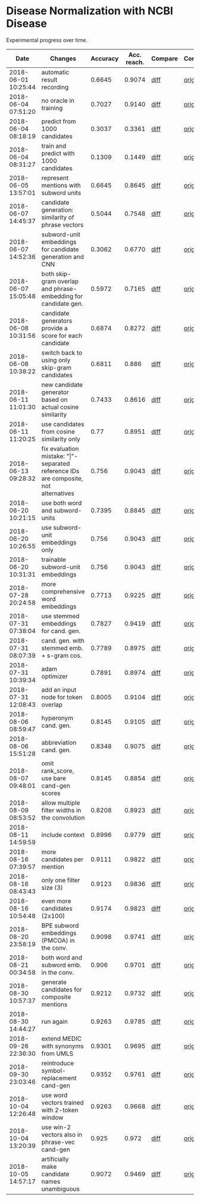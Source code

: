# Disease Normalization with NCBI Disease

Experimental progress over time.

| Date | Changes | Accuracy | Acc. reach. | Compare | Commit |
| ---- | ------- | -------- | ----------- | ------- | ------ |
2018-06-01 10:25:44 | automatic result recording | 0.6645 | 0.9074 | [diff](../../commit/45b43bd2f376a663c24a0229054ad81c65988071) | [original](https://github.com/en-dash/disease-normalization/commit/50c8e01a8dd8da51af19b6ec261aeb6f1320178b)
2018-06-04 07:51:20 | no oracle in training | 0.7027 | 0.9140 | [diff](../../commit/05d7532a652e545b15134c14d70c0b0bccecd693) | [original](https://github.com/en-dash/disease-normalization/commit/be41ed10685845ff06e85a86dc8e50066988e64d)
2018-06-04 08:18:19 | predict from 1000 candidates | 0.3037 | 0.3361 | [diff](../../commit/237b7cc4af73d8b2e5cbddf71855ab91d029c70d) | [original](https://github.com/en-dash/disease-normalization/commit/be41ed10685845ff06e85a86dc8e50066988e64d)
2018-06-04 08:31:27 | train and predict with 1000 candidates | 0.1309 | 0.1449 | [diff](../../commit/c23c1733facb0ac5864703ceeeb844fda9a94331) | [original](https://github.com/en-dash/disease-normalization/commit/be41ed10685845ff06e85a86dc8e50066988e64d)
2018-06-05 13:57:01 | represent mentions with subword units | 0.6645 | 0.8645 | [diff](../../commit/d2e161a171cb55eba60a95c7489d616ce7818be4) | [original](https://github.com/en-dash/disease-normalization/commit/eef49b47ffbe7c1733a21b9edb06998e4f98747f)
2018-06-07 14:45:37 | candidate generation: similarity of phrase vectors | 0.5044 | 0.7548 | [diff](../../commit/95fa48f4f83309553717ee3068dbb205760d851c) | [original](https://github.com/en-dash/disease-normalization/commit/ba8d6b5f2938a8936d4c5a8cf77315e5041261a5)
2018-06-07 14:52:36 | subword-unit embeddings for candidate generation and CNN | 0.3062 | 0.6770 | [diff](../../commit/e624ace6543f565eeaa46e848cafffeb50fe3cb6) | [original](https://github.com/en-dash/disease-normalization/commit/031146c9bf23ef3054133f70e1689299beab844d)
2018-06-07 15:05:48 | both skip-gram overlap and phrase-embedding for candidate gen. | 0.5972 | 0.7165 | [diff](../../commit/2a5897290d1bd1089b366f929e8435464d841b5d) | [original](https://github.com/en-dash/disease-normalization/commit/bcba7276f821a0e2792800b0e83dc7ce21d436b3)
2018-06-08 10:31:56 | candidate generators provide a score for each candidate | 0.6874 | 0.8272 | [diff](../../commit/826aedbe433e0afbbb8ed8faf72c96bf8b36a592) | [original](https://github.com/en-dash/disease-normalization/commit/72a9a2c55c7a13c5d9c06e09ea95af8881e8fa2e)
2018-06-08 10:38:22 | switch back to using only skip-gram candidates | 0.6811 | 0.886 | [diff](../../commit/09e463d456740abe78d56f5c42a74257b403cb7b) | [original](https://github.com/en-dash/disease-normalization/commit/72a9a2c55c7a13c5d9c06e09ea95af8881e8fa2e)
2018-06-11 11:01:30 | new candidate generator based on actual cosine similarity | 0.7433 | 0.8616 | [diff](../../commit/b8a6c8c7637026075b589bb73930bb5f7d7e5478) | [original](https://github.com/en-dash/disease-normalization/commit/e001e6f27d0a20426f4fbfdd44c3468ebf947b62)
2018-06-11 11:20:25 | use candidates from cosine similarity only | 0.77 | 0.8951 | [diff](../../commit/97164f5e15d3c036f097d15a44cca95c7a9b24c2) | [original](https://github.com/en-dash/disease-normalization/commit/e001e6f27d0a20426f4fbfdd44c3468ebf947b62)
2018-06-13 09:28:32 | fix evaluation mistake: "\|"-separated reference IDs are composite, not alternatives | 0.756 | 0.9043 | [diff](../../commit/b33082168a7baa50a3c1d3c59aead106c1129a9f) | [original](https://github.com/en-dash/disease-normalization/commit/93f06d3af8baae63cccb1d457a9dd91579af4a09)
2018-06-20 10:21:15 | use both word and subword-units | 0.7395 | 0.8845 | [diff](../../commit/1912c74fb17930fd6995c9663c43a1c3b5edb4a1) | [original](https://github.com/en-dash/disease-normalization/commit/d68e860d037b17d651a2521c03d67dd4d4e17bad)
2018-06-20 10:26:55 | use subword-unit embeddings only | 0.756 | 0.9043 | [diff](../../commit/376b1e170e4235ca89580c28c2f22089ba58e268) | [original](https://github.com/en-dash/disease-normalization/commit/d68e860d037b17d651a2521c03d67dd4d4e17bad)
2018-06-20 10:31:31 | trainable subword-unit embeddings | 0.756 | 0.9043 | [diff](../../commit/bd736bee61a341f139f9e1d3379b9c4eea7715b8) | [original](https://github.com/en-dash/disease-normalization/commit/d68e860d037b17d651a2521c03d67dd4d4e17bad)
2018-07-28 20:24:58 | more comprehensive word embeddings | 0.7713 | 0.9225 | [diff](../../commit/7fd9dbbfd26f1090cca40efe3f8667f816a3c2f6) | [original](https://github.com/en-dash/disease-normalization/commit/13f5331c3f090a5bd700abd137c90b5b49a19cda)
2018-07-31 07:38:04 | use stemmed embeddings for cand. gen. | 0.7827 | 0.9419 | [diff](../../commit/87dc497d0549266dca3e6bb10b07fe67e2f8dd77) | [original](https://github.com/en-dash/disease-normalization/commit/fdd5a503624b03fed085573cb92b6446e84d6c83)
2018-07-31 08:07:39 | cand. gen. with stemmed emb. + s-gram cos. | 0.7789 | 0.8975 | [diff](../../commit/3d106d793caba119e250b435b040ea1d3143230f) | [original](https://github.com/en-dash/disease-normalization/commit/fdd5a503624b03fed085573cb92b6446e84d6c83)
2018-07-31 10:39:34 | adam optimizer | 0.7891 | 0.8974 | [diff](../../commit/f47714ac65afcffebc7e4229505e71a93612067b) | [original](https://github.com/en-dash/disease-normalization/commit/fdd5a503624b03fed085573cb92b6446e84d6c83)
2018-07-31 12:08:43 | add an input node for token overlap | 0.8005 | 0.9104 | [diff](../../commit/b8252c1db476a47a901d9900be8002cd85256549) | [original](https://github.com/en-dash/disease-normalization/commit/3d60cc5a1de52992a1df8448b98ef6bda09cd808)
2018-08-06 08:59:47 | hyperonym cand. gen. | 0.8145 | 0.9105 | [diff](../../commit/253a44a1c426c487f5e105f0fd9c7edf0b7a0827) | [original](https://github.com/en-dash/disease-normalization/commit/3c0d9757c0c15fab2657f6f47f865a398698d0a1)
2018-08-06 15:51:28 | abbreviation cand. gen. | 0.8348 | 0.9075 | [diff](../../commit/a0477d8db9bd4adcae1a9642c4524e39baf0e5c1) | [original](https://github.com/en-dash/disease-normalization/commit/daba66dc011b98255d28af328247f205d939d97f)
2018-08-07 09:48:01 | omit rank_score, use bare cand-gen scores | 0.8145 | 0.8854 | [diff](../../commit/d4824861d0ebc055272d49b09d51831e5299efef) | [original](https://github.com/en-dash/disease-normalization/commit/26998551179425df74da73471381713ac61da670)
2018-08-09 08:53:52 | allow multiple filter widths in the convolution | 0.8208 | 0.8923 | [diff](../../commit/724ca76b97ad9d6ee0e9e5d9452591b7bbe2d0eb) | [original](https://github.com/en-dash/disease-normalization/commit/81c0f0542d5be279b86656a63b844f9f26c9ea92)
2018-08-11 14:59:59 | include context | 0.8996 | 0.9779 | [diff](../../commit/b9efb02bb5334f82217d14554276e1300c941392) | [original](https://github.com/en-dash/disease-normalization/commit/54c4eb8c82856de3fd216355b8480d2a0c74080d)
2018-08-16 07:39:57 | more candidates per mention | 0.9111 | 0.9822 | [diff](../../commit/ac551d3e7428fabec12f64ec82e227ce62829cb3) | [original](https://github.com/en-dash/disease-normalization/commit/c0594fa542f4c4d5549d035b0fb47a55528e803a)
2018-08-16 08:43:43 | only one filter size (3) | 0.9123 | 0.9836 | [diff](../../commit/f421b18963803b61f4ef9c17758b54a0704de3d2) | [original](https://github.com/en-dash/disease-normalization/commit/c0594fa542f4c4d5549d035b0fb47a55528e803a)
2018-08-16 10:54:48 | even more candidates (2x100) | 0.9174 | 0.9823 | [diff](../../commit/15bae6f3450b4a7162fba4339e8c9375a9c89242) | [original](https://github.com/en-dash/disease-normalization/commit/c0594fa542f4c4d5549d035b0fb47a55528e803a)
2018-08-20 23:58:19 | BPE subword embeddings (PMCOA) in the conv. | 0.9098 | 0.9741 | [diff](../../commit/053d939f915fe570de0985a212d75e628a806a5a) | [original](https://github.com/en-dash/disease-normalization/commit/73922567db9f1c4b184b282a900d71219e4b559c)
2018-08-21 00:34:58 | both word and subword emb. in the conv. | 0.906 | 0.9701 | [diff](../../commit/67c35288f00cb9a0bf6a7458fe68a2c283819685) | [original](https://github.com/en-dash/disease-normalization/commit/73922567db9f1c4b184b282a900d71219e4b559c)
2018-08-30 10:57:37 | generate candidates for composite mentions | 0.9212 | 0.9732 | [diff](../../commit/f61e03eb0ef454a1dab16dfc5268b386312ec29e) | [original](https://github.com/en-dash/disease-normalization/commit/616be4998d03e17e045a618d8e58c9ee69b33115)
2018-08-30 14:44:27 | run again | 0.9263 | 0.9785 | [diff](../../commit/f3618ad842c9a861557a30dcd4778a7ad7446adc) | [original](https://github.com/en-dash/disease-normalization/commit/1972657fab9f478a39cd28de926c48c6ac485bcb)
2018-09-26 22:36:30 | extend MEDIC with synonyms from UMLS | 0.9301 | 0.9695 | [diff](../../commit/ede6080bfcad6f1a30f019595df582222ffc52b9) | [original](https://github.com/en-dash/disease-normalization/commit/8e2a082fd81289a89d1da4dd4f394c2742fbbd2b)
2018-09-30 23:03:46 | reintroduce symbol-replacement cand-gen | 0.9352 | 0.9761 | [diff](../../commit/53a328ac971e1eb11626a9abbd068e1bf225d7f6) | [original](https://github.com/en-dash/disease-normalization/commit/eab6be4ec6bf10857a8f20de0a129912573b9eae)
2018-10-04 12:26:48 | use word vectors trained with 2-token window | 0.9263 | 0.9668 | [diff](../../commit/b9b5bd7bb4cfdce153ba1ddcd4d0d16a9e9ab67b) | [original](https://github.com/en-dash/disease-normalization/commit/518bb0fd33d36bba63bb5e80596cb8e9a15c4d4a)
2018-10-04 13:20:39 | use win-2 vectors also in phrase-vec cand-gen | 0.925 | 0.972 | [diff](../../commit/e1e2ee7e2b72d89ea7d590d826c67c25e35900ac) | [original](https://github.com/en-dash/disease-normalization/commit/518bb0fd33d36bba63bb5e80596cb8e9a15c4d4a)
2018-10-05 14:57:17 | artificially make candidate names unambiguous | 0.9072 | 0.9469 | [diff](../../commit/b7050b6d2eb67e4b7d261666ab8830141e4f3c35) | [original](https://github.com/en-dash/disease-normalization/commit/04bca727977a2b3ea4ba4c010313ab9c17dd9150)
